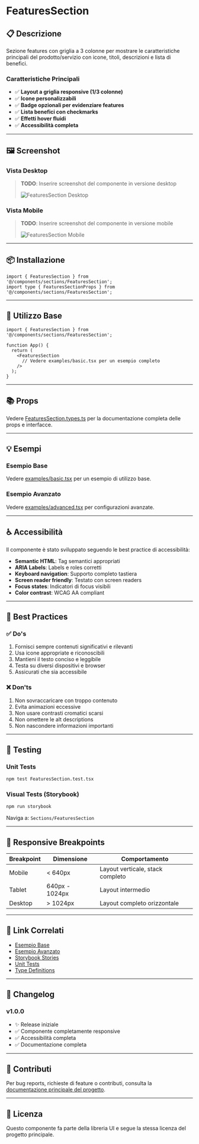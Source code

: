 # FeaturesSection

## 📋 Descrizione

Sezione features con griglia a 3 colonne per mostrare le caratteristiche principali del prodotto/servizio con icone, titoli, descrizioni e lista di benefici.

### Caratteristiche Principali

- ✅ **Layout a griglia responsive (1/3 colonne)**
- ✅ **Icone personalizzabili**
- ✅ **Badge opzionali per evidenziare features**
- ✅ **Lista benefici con checkmarks**
- ✅ **Effetti hover fluidi**
- ✅ **Accessibilità completa**

---

## 🖼️ Screenshot

### Vista Desktop
> **TODO**: Inserire screenshot del componente in versione desktop
>
> ![FeaturesSection Desktop](./screenshots/desktop.png)

### Vista Mobile
> **TODO**: Inserire screenshot del componente in versione mobile
>
> ![FeaturesSection Mobile](./screenshots/mobile.png)

---

## 📦 Installazione

```tsx
import { FeaturesSection } from '@/components/sections/FeaturesSection';
import type { FeaturesSectionProps } from '@/components/sections/FeaturesSection';
```

---

## 🎯 Utilizzo Base

```tsx
import { FeaturesSection } from '@/components/sections/FeaturesSection';

function App() {
  return (
    <FeaturesSection
      // Vedere examples/basic.tsx per un esempio completo
    />
  );
}
```

---

## 📚 Props

Vedere [FeaturesSection.types.ts](./FeaturesSection.types.ts) per la documentazione completa delle props e interfacce.

---

## 💡 Esempi

### Esempio Base
Vedere [examples/basic.tsx](./examples/basic.tsx) per un esempio di utilizzo base.

### Esempio Avanzato
Vedere [examples/advanced.tsx](./examples/advanced.tsx) per configurazioni avanzate.

---

## ♿ Accessibilità

Il componente è stato sviluppato seguendo le best practice di accessibilità:

- **Semantic HTML**: Tag semantici appropriati
- **ARIA Labels**: Labels e roles corretti
- **Keyboard navigation**: Supporto completo tastiera
- **Screen reader friendly**: Testato con screen readers
- **Focus states**: Indicatori di focus visibili
- **Color contrast**: WCAG AA compliant

---

## 🔧 Best Practices

### ✅ Do's

1. Fornisci sempre contenuti significativi e rilevanti
2. Usa icone appropriate e riconoscibili
3. Mantieni il testo conciso e leggibile
4. Testa su diversi dispositivi e browser
5. Assicurati che sia accessibile

### ❌ Don'ts

1. Non sovraccaricare con troppo contenuto
2. Evita animazioni eccessive
3. Non usare contrasti cromatici scarsi
4. Non omettere le alt descriptions
5. Non nascondere informazioni importanti

---

## 🧪 Testing

### Unit Tests

```bash
npm test FeaturesSection.test.tsx
```

### Visual Tests (Storybook)

```bash
npm run storybook
```

Naviga a: `Sections/FeaturesSection`

---

## 📱 Responsive Breakpoints

| Breakpoint | Dimensione | Comportamento |
|------------|------------|---------------|
| Mobile | < 640px | Layout verticale, stack completo |
| Tablet | 640px - 1024px | Layout intermedio |
| Desktop | > 1024px | Layout completo orizzontale |

---

## 🔗 Link Correlati

- [Esempio Base](./examples/basic.tsx)
- [Esempio Avanzato](./examples/advanced.tsx)
- [Storybook Stories](./FeaturesSection.stories.tsx)
- [Unit Tests](./FeaturesSection.test.tsx)
- [Type Definitions](./FeaturesSection.types.ts)

---

## 📝 Changelog

### v1.0.0
- ✨ Release iniziale
- ✅ Componente completamente responsive
- ✅ Accessibilità completa
- ✅ Documentazione completa

---

## 🤝 Contributi

Per bug reports, richieste di feature o contributi, consulta la [documentazione principale del progetto](../../../README.md).

---

## 📄 Licenza

Questo componente fa parte della libreria UI e segue la stessa licenza del progetto principale.
